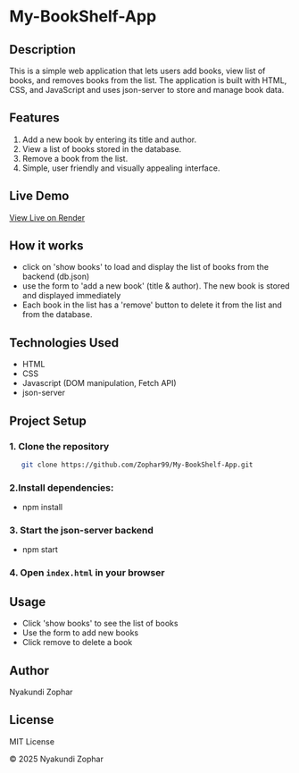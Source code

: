 # My-BookShelf-App
## Description
This is a simple web application that lets users add books, view list of books, and removes books from the list.
The application is built with HTML, CSS, and JavaScript and uses json-server to store and manage book data.

## Features
1. Add a new book by entering its title and author.
2. View a list of books stored in the database.
3. Remove a book from the list.
4. Simple, user friendly and visually appealing interface.

## Live Demo
[View Live on Render](https://my-bookshelf-app-j6wp.onrender.com)

## How it works
- click on 'show books' to load and display the list of books from the backend (db.json)
- use the form to 'add a new book' (title & author). The new book is stored and displayed immediately
- Each book in the list has a 'remove' button to delete it from the list and from the database.

## Technologies Used 
- HTML
- CSS
- Javascript (DOM manipulation, Fetch API)
- json-server 

## Project Setup
### 1. Clone the repository
```bash
   git clone https://github.com/Zophar99/My-BookShelf-App.git
```
### 2.Install dependencies:
- npm install

### 3. Start the json-server backend 
- npm start
### 4. Open `index.html` in your browser


## Usage 
- Click 'show books' to see the list of books
- Use the form to add new books
- Click remove to delete a book

## Author
Nyakundi Zophar

## License
MIT License

© 2025 Nyakundi Zophar